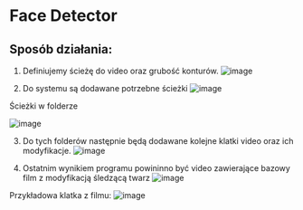 # Face Detector

## Sposób działania:
1. Definiujemy ścieżę do video oraz grubość konturów.
![image](https://user-images.githubusercontent.com/106450951/205049059-7624a043-a79b-4eae-987c-bb2217b7f7da.png)

2. Do systemu są dodawane potrzebne ścieżki
![image](https://user-images.githubusercontent.com/106450951/205050193-bf42aac2-41b1-4c10-8fc1-adaec0222ec6.png)

Ścieżki w folderze

![image](https://user-images.githubusercontent.com/106450951/205051474-7de22780-d204-48c0-8a3b-19d091049a3e.png)

3. Do tych folderów następnie będą dodawane kolejne klatki video oraz ich modyfikacje.
![image](https://user-images.githubusercontent.com/106450951/205051262-8fd7e892-3868-49c1-8333-e3fb5c2b310e.png)


4. Ostatnim wynikiem programu powininno być video zawierające bazowy film z modyfikacją śledzącą twarz
![image](https://user-images.githubusercontent.com/106450951/205051931-f5d1a3b1-cf4c-4b80-b81a-2dd44f5f2b09.png)

Przykładowa klatka z filmu:
![image](https://user-images.githubusercontent.com/106450951/205052439-e04a7fb4-b01a-49ae-83dd-0ffefb3a8884.png)

